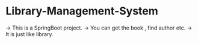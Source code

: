 # Library-Management-System
-> This is a SpringBoot project.
-> You can get the book , find author etc.
-> It is just like library.

